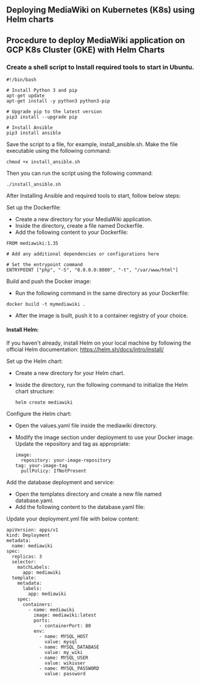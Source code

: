 ## Deploying MediaWiki on Kubernetes (K8s) using Helm charts

## Procedure to deploy MediaWiki application on GCP K8s Cluster (GKE) with Helm Charts

### Create a shell script to Install required tools to start in Ubuntu.

```
#!/bin/bash

# Install Python 3 and pip
apt-get update
apt-get install -y python3 python3-pip

# Upgrade pip to the latest version
pip3 install --upgrade pip

# Install Ansible
pip3 install ansible
```
Save the script to a file, for example, install_ansible.sh. Make the file executable using the following command:

```
chmod +x install_ansible.sh
```
Then you can run the script using the following command:

```
./install_ansible.sh
```
After Installing Ansible and required tools to start, follow below steps:

Set up the Dockerfile:
  - Create a new directory for your MediaWiki application.
  - Inside the directory, create a file named Dockerfile.
  - Add the following content to your Dockerfile:

```
FROM mediawiki:1.35

# Add any additional dependencies or configurations here

# Set the entrypoint command
ENTRYPOINT ["php", "-S", "0.0.0.0:8080", "-t", "/var/www/html"]
```

Build and push the Docker image:
  - Run the following command in the same directory as your Dockerfile:

```
docker build -t mymediawiki .
```
  - After the image is built, push it to a container registry of your choice.

#### Install Helm: 
If you haven't already, install Helm on your local machine by following the official Helm documentation: https://helm.sh/docs/intro/install/

Set up the Helm chart:
  - Create a new directory for your Helm chart.
  - Inside the directory, run the following command to initialize the Helm chart structure:

    ```
    helm create mediawiki
    ```

Configure the Helm chart:
  - Open the values.yaml file inside the mediawiki directory.
  - Modify the image section under deployment to use your Docker image. Update the repository and tag as appropriate:

    ```
    image:
      repository: your-image-repository
    tag: your-image-tag
      pullPolicy: IfNotPresent
    ```

Add the database deployment and service:
  - Open the templates directory and create a new file named database.yaml.
  - Add the following content to the database.yaml file:

Update your deployment.yml file with below content:

```
apiVersion: apps/v1
kind: Deployment
metadata:
  name: mediawiki
spec:
  replicas: 3
  selector:
    matchLabels:
      app: mediawiki
  template:
    metadata:
      labels:
        app: mediawiki
    spec:
      containers:
        - name: mediawiki
          image: mediawiki:latest
          ports:
            - containerPort: 80
          env:
            - name: MYSQL_HOST
              value: mysql
            - name: MYSQL_DATABASE
              value: my_wiki
            - name: MYSQL_USER
              value: wikiuser
            - name: MYSQL_PASSWORD
              value: password
```
